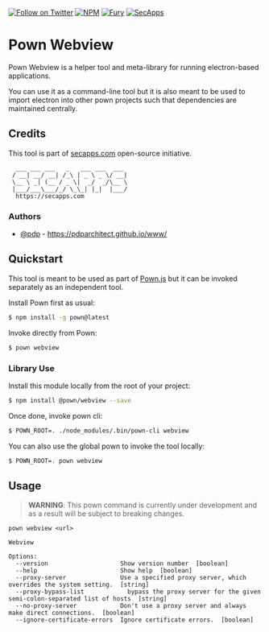 [![Follow on Twitter](https://img.shields.io/twitter/follow/pownjs.svg?logo=twitter)](https://twitter.com/pownjs)
[![NPM](https://img.shields.io/npm/v/@pown/webview.svg)](https://www.npmjs.com/package/@pown/webview)
[![Fury](https://img.shields.io/badge/version-2x%20Fury-red.svg)](https://github.com/pownjs/lobby)
[![SecApps](https://img.shields.io/badge/credits-SecApps-black.svg)](https://secapps.com)

# Pown Webview

Pown Webview is a helper tool and meta-library for running electron-based applications.

You can use it as a command-line tool but it is also meant to be used to import electron into other pown projects such that dependencies are maintained centrally.

## Credits

This tool is part of [secapps.com](https://secapps.com) open-source initiative.

```
  ___ ___ ___   _   ___ ___  ___
 / __| __/ __| /_\ | _ \ _ \/ __|
 \__ \ _| (__ / _ \|  _/  _/\__ \
 |___/___\___/_/ \_\_| |_|  |___/
  https://secapps.com
```

### Authors

* [@pdp](https://twitter.com/pdp) - https://pdparchitect.github.io/www/

## Quickstart

This tool is meant to be used as part of [Pown.js](https://github.com/pownjs/pown) but it can be invoked separately as an independent tool.

Install Pown first as usual:

```sh
$ npm install -g pown@latest
```

Invoke directly from Pown:

```sh
$ pown webview
```

### Library Use

Install this module locally from the root of your project:

```sh
$ npm install @pown/webview --save
```

Once done, invoke pown cli:

```sh
$ POWN_ROOT=. ./node_modules/.bin/pown-cli webview
```

You can also use the global pown to invoke the tool locally:

```sh
$ POWN_ROOT=. pown webview
```

## Usage

> **WARNING**: This pown command is currently under development and as a result will be subject to breaking changes.

```
pown webview <url>

Webview

Options:
  --version                    Show version number  [boolean]
  --help                       Show help  [boolean]
  --proxy-server               Use a specified proxy server, which overrides the system setting.  [string]
  --proxy-bypass-list            bypass the proxy server for the given semi-colon-separated list of hosts  [string]
  --no-proxy-server            Don't use a proxy server and always make direct connections.  [boolean]
  --ignore-certificate-errors  Ignore certificate errors.  [boolean]
```
